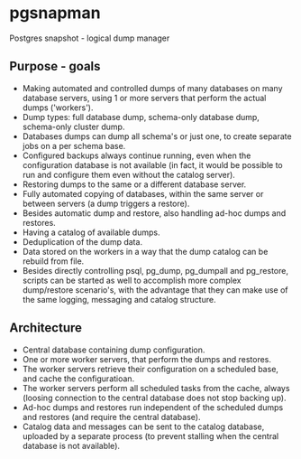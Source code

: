 # pgsnapman
Postgres snapshot - logical dump manager

## Purpose - goals

* Making automated and controlled dumps of many databases on many database servers, using 1 or more servers that perform the actual dumps ('workers').
* Dump types: full database dump, schema-only database dump, schema-only cluster dump.
* Databases dumps can dump all schema's or just one, to create separate jobs on a per schema base.
* Configured backups always continue running, even when the configuration database is not available (in fact, it would be possible to run and configure them even without the catalog server).
* Restoring dumps to the same or a different database server.
* Fully automated copying of databases, within the same server or between servers (a dump triggers a restore).
* Besides automatic dump and restore, also handling ad-hoc dumps and restores.
* Having a catalog of available dumps.
* Deduplication of the dump data.
* Data stored on the workers in a way that the dump catalog can be rebuild from file.
* Besides directly controlling psql, pg_dump, pg_dumpall and pg_restore, scripts can be started as well to accomplish more complex dump/restore scenario's, with the advantage that they can make use of the same logging, messaging and catalog structure.

## Architecture

* Central database containing dump configuration.
* One or more worker servers, that perform the dumps and restores.
* The worker servers retrieve their configuration on a scheduled base, and cache the configuratioan.
* The worker servers perform all scheduled tasks from the cache, always (loosing connection to the central database does not stop backing up).
* Ad-hoc dumps and restores run independent of the scheduled dumps and restores (and require the central database).
* Catalog data and messages can be sent to the catalog database, uploaded by a separate process (to prevent stalling when the central database is not available).

